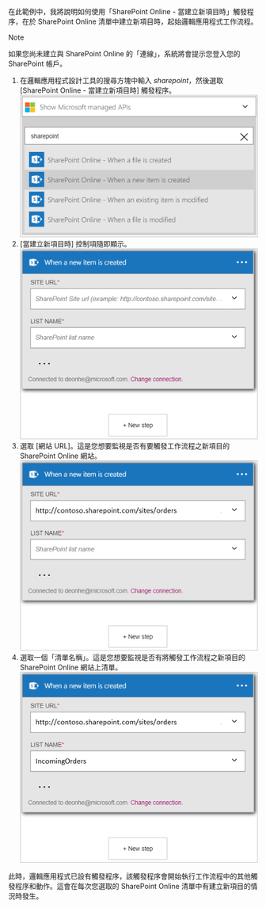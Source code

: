 在此範例中，我將說明如何使用「SharePoint Online - 當建立新項目時」觸發程序，在於 SharePoint Online 清單中建立新項目時，起始邏輯應用程式工作流程。

> [!NOTE]
> 如果您尚未建立與 SharePoint Online 的「連線」，系統將會提示您登入您的 SharePoint 帳戶。  
> 
> 

1. 在邏輯應用程式設計工具的搜尋方塊中輸入 *sharepoint*，然後選取 [SharePoint Online - 當建立新項目時] 觸發程序。  
   ![SharePoint Online 觸發程序圖像](./media/connectors-create-api-sharepointonline/trigger-1.png)  
2. [當建立新項目時] 控制項隨即顯示。  
   ![SharePoint Online 觸發程序圖像 2](./media/connectors-create-api-sharepointonline/trigger-2.png)  
3. 選取 [網站 URL]。這是您想要監視是否有要觸發工作流程之新項目的 SharePoint Online 網站。  
   ![SharePoint Online 觸發程序圖像 3](./media/connectors-create-api-sharepointonline/trigger-3.png)  
4. 選取一個「清單名稱」。這是您想要監視是否有將觸發工作流程之新項目的 SharePoint Online 網站上清單。  
   ![SharePoint Online 觸發程序圖像 4](./media/connectors-create-api-sharepointonline/trigger-4.png)  

此時，邏輯應用程式已設有觸發程序，該觸發程序會開始執行工作流程中的其他觸發程序和動作。這會在每次您選取的 SharePoint Online 清單中有建立新項目的情況時發生。  

<!---HONumber=AcomDC_0727_2016-->
